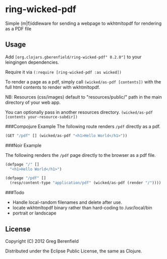 # ring-wicked-pdf

Simple (m|f)iddleware for sending a webpage to wkhtmltopdf for rendering as a PDF
file

## Usage

Add `[org.clojars.gberenfield/ring-wicked-pdf" 0.2.0"]` to your leingingen dependencies.

Require it via `(:require [ring-wicked-pdf :as wicked])`

To render a page as a pdf, simply call `(wicked/as-pdf [contents])` with
the full html contents to render with wkhtmltopdf.

NB: Resources (css/images) default to "resources/public/" path in
the main directory of your web app.

You can optionally pass in another resources directory.
`(wicked/as-pdf [contents your-resource-subdir])`

###Compojure Example
The following route renders `/pdf` directly as a pdf.

```clojure
(GET "/pdf" [] (wicked/as-pdf "<h1>Hello World</h1>"))
```

###Noir Example

The following renders the `/pdf` page directly to the
browser as a pdf file.

```clojure
(defpage "/" []
  "<h1>Hello World</h1>")

(defpage "/pdf" []
  (resp/content-type "application/pdf" (wicked/as-pdf (render "/"))))
```

###Todo

* Handle local-random filenames and delete after use.
* locate wkhtmltopdf binary rather than hard-coding to /usr/local/bin
* portrait or landscape

## License

Copyright (C) 2012 Greg Berenfield

Distributed under the Eclipse Public License, the same as Clojure.
